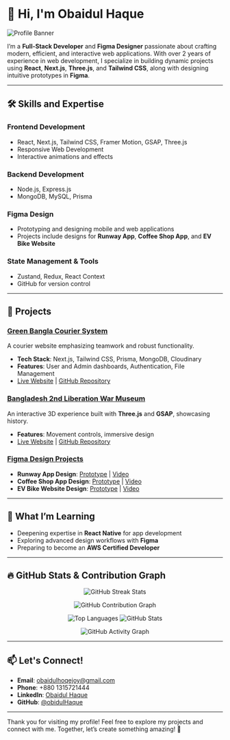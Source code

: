 # 👋 Hi, I'm Obaidul Haque  

![Profile Banner](https://via.placeholder.com/900x200.png?text=Welcome+to+my+GitHub+Profile)  

I’m a **Full-Stack Developer** and **Figma Designer** passionate about crafting modern, efficient, and interactive web applications. With over 2 years of experience in web development, I specialize in building dynamic projects using **React**, **Next.js**, **Three.js**, and **Tailwind CSS**, along with designing intuitive prototypes in **Figma**.  

---

## 🛠 Skills and Expertise  

### **Frontend Development**  
- React, Next.js, Tailwind CSS, Framer Motion, GSAP, Three.js  
- Responsive Web Development  
- Interactive animations and effects  

### **Backend Development**  
- Node.js, Express.js  
- MongoDB, MySQL, Prisma  

### **Figma Design**  
- Prototyping and designing mobile and web applications  
- Projects include designs for **Runway App**, **Coffee Shop App**, and **EV Bike Website**  

### **State Management & Tools**  
- Zustand, Redux, React Context  
- GitHub for version control  

---

## 🚀 Projects  

### [Green Bangla Courier System](#)  
A courier website emphasizing teamwork and robust functionality.  
- **Tech Stack**: Next.js, Tailwind CSS, Prisma, MongoDB, Cloudinary  
- **Features**: User and Admin dashboards, Authentication, File Management  
- [Live Website](#) | [GitHub Repository](#)  

### [Bangladesh 2nd Liberation War Museum](#)  
An interactive 3D experience built with **Three.js** and **GSAP**, showcasing history.  
- **Features**: Movement controls, immersive design  
- [Live Website](#) | [GitHub Repository](#)  

### [Figma Design Projects](#)  
- **Runway App Design**: [Prototype](#) | [Video](#)  
- **Coffee Shop App Design**: [Prototype](#) | [Video](#)  
- **EV Bike Website Design**: [Prototype](#) | [Video](#)  

---

## 🌱 What I’m Learning  
- Deepening expertise in **React Native** for app development  
- Exploring advanced design workflows with **Figma**  
- Preparing to become an **AWS Certified Developer**  

---

## 🔥 **GitHub Stats & Contribution Graph**

<p align="center">
  <!-- GitHub Streak Stats -->
  <img src="https://streak-stats.demolab.com?user=obidulHaque&theme=radical" alt="GitHub Streak Stats" />
</p>

<p align="center">
  <!-- GitHub Profile Summary Cards -->
  <img src="https://github-profile-summary-cards.vercel.app/api/cards/profile-details?username=obidulHaque&theme=radical" alt="GitHub Contribution Graph" />
</p>

<p align="center">
  <!-- Top Languages Card -->
  <img src="https://github-readme-stats.vercel.app/api/top-langs/?username=obidulHaque&layout=compact&theme=radical" alt="Top Languages" />
  <!-- GitHub Stats Card -->
  <img src="https://github-readme-stats.vercel.app/api?username=obidulHaque&show_icons=true&theme=radical" alt="GitHub Stats" />
</p>

<p align="center">
  <!-- Activity Graph -->
  <img src="https://github-readme-activity-graph.cyclic.app/graph?username=obidulHaque&theme=radical&hide_border=true" alt="GitHub Activity Graph" />
</p>

---

## 📫 Let's Connect!  

- **Email**: obaidulhoqejoy@gmail.com  
- **Phone**: +880 1315721444  
- **LinkedIn**: [Obaidul Haque](https://linkedin.com/in/obaidulhoqejoy)  
- **GitHub**: [@obidulHaque](https://github.com/obidulHaque)  

---

Thank you for visiting my profile! Feel free to explore my projects and connect with me. Together, let’s create something amazing! 🌟  

